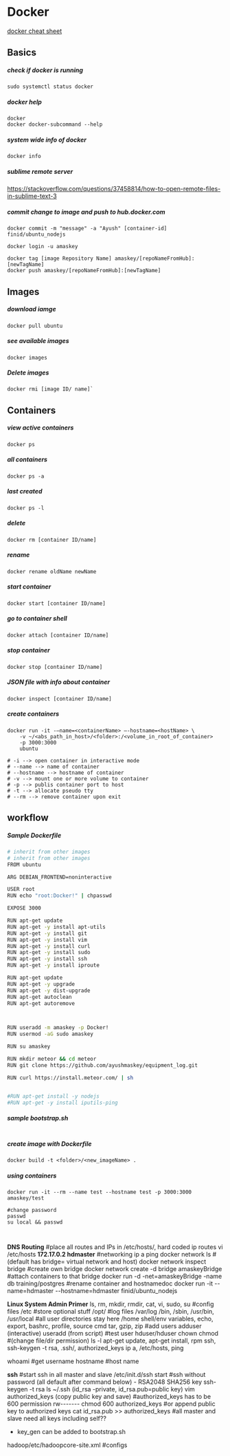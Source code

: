 # Docker

[docker cheat sheet](https://github.com/wsargent/docker-cheat-sheet)

## Basics

##### check if docker is running
```docker
sudo systemctl status docker
```

##### docker help
```docker
docker
docker docker-subcommand --help
```
##### system wide info of docker
```docker
docker info
```
##### sublime remote server
https://stackoverflow.com/questions/37458814/how-to-open-remote-files-in-sublime-text-3 


##### commit change to image and push to hub.docker.com
```docker
docker commit -m "message" -a "Ayush" [container-id] finid/ubuntu_nodejs

docker login -u amaskey

docker tag [image Repository Name] amaskey/[repoNameFromHub]:[newTagName]
docker push amaskey/[repoNameFromHub]:[newTagName]
```

## Images

##### download iamge
```docker
docker pull ubuntu
```

##### see available images
```docker
docker images
```
##### Delete images
```docker
docker rmi [image ID/ name]`
```

## Containers

##### view active containers
```docker
docker ps
```
##### all containers	
```docker
docker ps -a
```
##### last created
```docker
docker ps -l
```
##### delete
```docker
docker rm [container ID/name]
```
##### rename
```docker
docker rename oldName newName
```

##### start container
```docker
docker start [container ID/name]
```
##### go to container shell
```docker
docker attach [container ID/name]
```
##### stop container
```docker
docker stop [container ID/name]
```

##### JSON file with info about container
```docker
docker inspect [container ID/name]
```

##### create containers

```docker
docker run -it -–name=<containerName> –-hostname=<hostName> \
	-v ~/<abs_path_in_host>/<folder>:/<volume_in_root_of_container> 
	-p 3000:3000
	ubuntu

# -i --> open container in interactive mode
# --name --> name of container
# --hostname --> hostname of container
# -v --> mount one or more volume to container
# -p --> publis container port to host
# -t --> allocate pseudo tty
# --rm --> remove container upon exit
```

## workflow

##### Sample Dockerfile
```bash
# inherit from other images
# inherit from other images
FROM ubuntu

ARG DEBIAN_FRONTEND=noninteractive

USER root
RUN echo "root:Docker!" | chpasswd

EXPOSE 3000

RUN apt-get update
RUN apt-get -y install apt-utils 
RUN apt-get -y install git 
RUN apt-get -y install vim
RUN apt-get -y install curl 
RUN apt-get -y install sudo
RUN apt-get -y install ssh
RUN apt-get -y install iproute

RUN apt-get update
RUN apt-get -y upgrade
RUN apt-get -y dist-upgrade
RUN apt-get autoclean
RUN apt-get autoremove



RUN useradd -m amaskey -p Docker!
RUN usermod -aG sudo amaskey

RUN su amaskey

RUN mkdir meteor && cd meteor
RUN git clone https://github.com/ayushmaskey/equipment_log.git

RUN curl https://install.meteor.com/ | sh


#RUN apt-get install -y nodejs
#RUN apt-get -y install iputils-ping

```

##### sample bootstrap.sh
```bash


```


##### create image with Dockerfile
```docker
docker build -t <folder>/<new_imageName> .
```


##### using containers

```docker
docker run -it --rm --name test --hostname test -p 3000:3000 amaskey/test

#change password
passwd
su local && passwd



```
**DNS Routing**
#place all routes and IPs in /etc/hosts/, hard coded ip routes
vi /etc/hosts
**172.17.0.2	hdmaster**
#networking
ip a 
ping
docker network ls 	#(default has bridge= virtual network and host)
docker network inspect bridge
#create own bridge
docker network create -d bridge amaskeyBridge
#attach containers to that bridge
docker run -d -net=amaskeyBridge -name db training/postgres
#rename container and hostnamedoc
docker run -it --name=hdmaster --hostname=hdmaster finid/ubuntu_nodejs

**Linux System Admin Primer**
ls, rm, mkdir, rmdir, cat, vi, sudo, su
#config files 
/etc
#store optional stuff
/opt/
#log files
/var/log
/bin, /sbin, /usr/bin, /usr/local
#all user directories stay here
/home
shell/env variables, echo, export, bashrc, profile, source cmd
tar, gzip, zip
#add users
adduser (interactive) 
useradd (from script)
#test user hduser/hduser
chown
chmod 		#(change file/dir permission)
ls -l
apt-get update, apt-get install, rpm
ssh, ssh-keygen -t rsa, .ssh/, authorized_keys
ip a, /etc/hosts, ping

whoami		#get username
hostname	#host name


**ssh**
#start ssh in all master and slave
/etc/init.d/ssh start
#ssh without password (all default after command below) - RSA2048 SHA256 key
ssh-keygen -t rsa
ls ~/.ssh (id_rsa -private, id_rsa.pub=public key)
vim authorized_keys (copy public key and save)
#authorized_keys has to be 600 permission rw-------
chmod 600 authorized_keys
#or append public key to authorized keys
cat id_rsa.pub >> authorized_keys
#all master and slave need all keys including self??

 * key_gen can be added to bootstrap.sh

hadoop/etc/hadoopcore-site.xml		#configs


